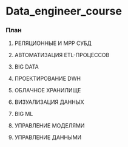 # Data_engineer_course

### План

1) РЕЛЯЦИОННЫЕ И MPP СУБД

2) АВТОМАТИЗАЦИЯ ETL-ПРОЦЕССОВ

3) BIG DATA

4) ПРОЕКТИРОВАНИЕ DWH

5) ОБЛАЧНОЕ ХРАНИЛИЩЕ

6) ВИЗУАЛИЗАЦИЯ ДАННЫХ

7) BIG ML

8) УПРАВЛЕНИЕ МОДЕЛЯМИ

9) УПРАВЛЕНИЕ ДАННЫМИ
